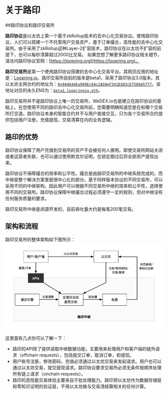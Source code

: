 # 关于路印


##路印协议和路印交易所

**路印协议**是以太坊上第一个基于zkRollup技术的去中心化交易协议。使用路印协议，人们可以搭建一个不托管用户交易资产，基于订单撮合，高性能的去中心化交易所。由于采用了zkRollup这种Layer-2扩容技术，路印协议在以太坊不扩容的前提下，也可以每秒清算超过2000比交易。 如果您想了解更多路印协议相关细节，请访问路印协议官网：[https://loopring.org](https://loopring.org)。

**路印交易所**是第一个使用路印协议搭建的去中心化交易平台。其网页应用的地址是：[Loopring.io](https://loopring.io)。路印交易所目前的版本是beta1，采用了路印协议3.0版本。其以太坊主网合约的地址为：[`0x944644Ea989Ec64c2Ab9eF341D383cEf586A5777`](https://etherscan.io/address/beta1.loopringio.eth)。该地址对应的永久ENS为：[`beta1.loopringio.eth`](https://etherscan.io/address/beta1.loopringio.eth)。

路印交易所并不是路印协议上唯一的交易所，WeDEX.io也是建立在路印协议的基础上。在您使用不同的路印去中心化交易所前，您需要明确知道您是在和哪个交易所打交道。路印协议本身的智能合约并不与用户直接交互，只为各个交易所合约提供包括用户注册，充值提现，交易清算在内的业务逻辑。


## 路印的优势

路印协议保障了用户充值到交易所的资产不会被任何人挪用。即使交易所网站关闭或者运营者失联，也可以通过使用默克尔证明，在锁定期过后将全部资产提现出来。

路印协议不保障撮合的效率和公平性。撮合是由路印交易所的中继系统完成的，而中继是整个解决方案里面很中心化的部分。基于同样版本协议的不同交易所，可以采用不同的中继架构，因此用户可以根据不同交易所中继的效率和公平性，选择使用不同的交易所。路印协议保障中继撮合过程必须遵守一定的规则，但对中继没有任何服务质量的要求。

路印交易所中继是闭源开发的，目前吞吐量大约是每笔200笔交易。

## 架构和流程

路印交易所的整体架构如下图所示：
![路印DEX架构](./images/loopring_overview.png "路印交易所架构")

这里面有几点你可以了解一下：

- 路印的API除了提供读取中继数据功能，主要用来处理用户和客户端的链外请求（offchain requests），包括提交订单，取消订单，和提现。
- 用户账号注册，修改密码，充值必须通过以太坊交易来发起请求。用户也可以通过以太坊交易，提交提现请求。路印协议要求交易所必须无条件按顺序处理所有链上请求（onchain requests）。
- 路印的高性能交易体验主要来自于批处理能力。路印把以太坊作为数据存储层和零知识证明的验证层，不用以太坊做与交易清结算相关的任何计算。